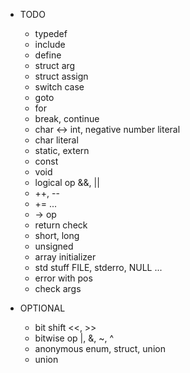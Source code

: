 * TODO
  - typedef
  - include
  - define
  - struct arg
  - struct assign
  - switch case
  - goto
  - for
  - break, continue
  - char <-> int, negative number literal
  - char literal
  - static, extern
  - const
  - void
  - logical op &&, ||
  - ++, --
  - += ...
  - -> op
  - return check
  - short, long
  - unsigned
  - array initializer
  - std stuff FILE, stderro, NULL ...
  - error with pos
  - check args

* OPTIONAL
  - bit shift <<, >>
  - bitwise op |, &, ~, ^
  - anonymous enum, struct, union
  - union
